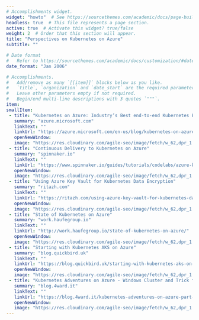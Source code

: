 ```yaml
---
# Accomplishments widget.
widget: "howto"  # See https://sourcethemes.com/academic/docs/page-builder/
headless: true  # This file represents a page section.
active: true  # Activate this widget? true/false
weight: 2  # Order that this section will appear.
title: "Perspectives on Kubernetes on Azure"
subtitle: ""

# Date format
#   Refer to https://sourcethemes.com/academic/docs/customization/#date-format
date_format: "Jan 2006"

# Accomplishments.
#   Add/remove as many `[[item]]` blocks below as you like.
#   `title`, `organization` and `date_start` are the required parameters.
#   Leave other parameters empty if not required.
#   Begin/end multi-line descriptions with 3 quotes `"""`.
item: 
smallItem: 
 - title: "Kubernetes on Azure: Industry’s Best end-to-end Kubernetes Experience"
   summary: "azure.microsoft.com"
   linkText: ""
   linkUrl: "https://azure.microsoft.com/en-us/blog/kubernetes-on-azure/" 
   openNewWindow: 
   image: "https://res.cloudinary.com/agile-seo/image/fetch/w_62,dpr_1.0,d_blank_am8gzx.png/https%3A%2F%2Flogo.clearbit.com%2Fazure.microsoft.com%3Fsize%3D250"  
 - title: "Continuous Delivery to Kubernetes on Azure"
   summary: "spinnaker.io"
   linkText: ""
   linkUrl: "https://www.spinnaker.io/guides/tutorials/codelabs/azure-kubernetes-source-to-prod/"
   openNewWindow: 
   image: "https://res.cloudinary.com/agile-seo/image/fetch/w_62,dpr_1.0,d_blank_am8gzx.png/https%3A%2F%2Flogo.clearbit.com%2Fspinnaker.io%3Fsize%3D250" 
 - title: "Using Azure Key Vault for Kubernetes Data Encryption"
   summary: "ritazh.com"
   linkText: ""
   linkUrl: "https://ritazh.com/using-azure-key-vault-for-kubernetes-data-encryption-d5eac8daee71"
   openNewWindow: 
   image: "https://res.cloudinary.com/agile-seo/image/fetch/w_62,dpr_1.0,d_blank_am8gzx.png/https%3A%2F%2Flogo.clearbit.com%2Fritazh.com%3Fsize%3D250" 
 - title: "State of Kubernetes on Azure"
   summary: "work.haufegroup.io"
   linkText: ""
   linkUrl: "http://work.haufegroup.io/state-of-kubernetes-on-azure/"
   openNewWindow: 
   image: "https://res.cloudinary.com/agile-seo/image/fetch/w_62,dpr_1.0,d_blank_am8gzx.png/https%3A%2F%2Flogo.clearbit.com%2Fwork.haufegroup.io%3Fsize%3D250" 
 - title: "Starting with Kubernetes AKS on Azure"
   summary: "blog.quickbird.uk"
   linkText: ""
   linkUrl: "https://blog.quickbird.uk/starting-with-kubernetes-aks-on-azure-27f7f8748c28"
   openNewWindow: 
   image: "https://res.cloudinary.com/agile-seo/image/fetch/w_62,dpr_1.0,d_blank_am8gzx.png/https%3A%2F%2Flogo.clearbit.com%2Fblog.quickbird.uk%3Fsize%3D250" 
 - title: "Kubernetes Adventures on Azure - Windows Cluster and Trick for Scaling Pods"
   summary: "blog.4ward.it"
   linkText: ""
   linkUrl: "https://blog.4ward.it/kubernetes-adventures-on-azure-part-2"
   openNewWindow: 
   image: "https://res.cloudinary.com/agile-seo/image/fetch/w_62,dpr_1.0,d_blank_am8gzx.png/https%3A%2F%2Flogo.clearbit.com%2Fblog.4ward.it%3Fsize%3D250" 
---
```

